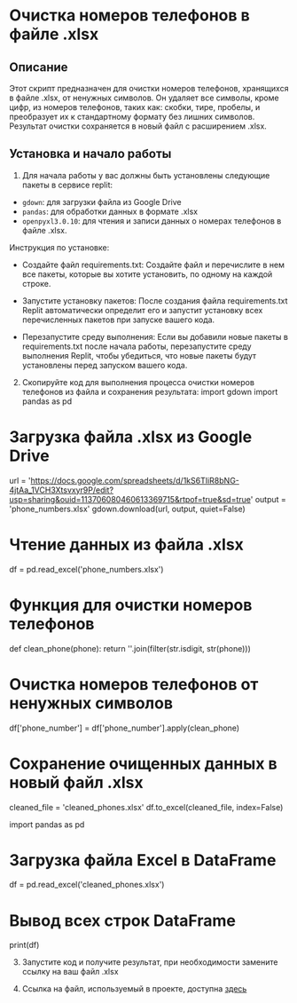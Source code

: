 # Очистка номеров телефонов в файле .xlsx

## Описание
Этот скрипт предназначен для очистки номеров телефонов, хранящихся в файле .xlsx, от ненужных символов. Он удаляет все символы, кроме цифр, из номеров телефонов, таких как: скобки, тире, пробелы, и преобразует их к стандартному формату без лишних символов. Результат очистки сохраняется в новый файл с расширением .xlsx.

## Установка и начало работы
1. Для начала работы у вас должны быть установлены следующие пакеты в сервисе replit:
- `gdown`: для загрузки файла из Google Drive
- `pandas`: для обработки данных в формате .xlsx
- `openpyxl3.0.10`: для чтения и записи данных о номерах телефонов в файле .xlsx.

Инструкция по установке:
- Создайте файл requirements.txt: Создайте файл и перечислите в нем все пакеты, которые вы хотите установить, по одному на каждой строке. 

- Запустите установку пакетов: После создания файла requirements.txt Replit автоматически определит его и запустит установку всех перечисленных пакетов при запуске вашего кода. 

- Перезапустите среду выполнения: Если вы добавили новые пакеты в requirements.txt после начала работы, перезапустите среду выполнения Replit, чтобы убедиться, что новые пакеты будут установлены перед запуском вашего кода.

2. Скопируйте код для выполнения процесса очистки номеров телефонов из файла и сохранения результата:
import gdown
import pandas as pd

# Загрузка файла .xlsx из Google Drive
url = 'https://docs.google.com/spreadsheets/d/1kS6TIiR8bNG-4jtAa_1VCH3Xtsvxyr9P/edit?usp=sharing&ouid=113706080460613369715&rtpof=true&sd=true'
output = 'phone_numbers.xlsx'
gdown.download(url, output, quiet=False)

# Чтение данных из файла .xlsx
df = pd.read_excel('phone_numbers.xlsx')

# Функция для очистки номеров телефонов
def clean_phone(phone):
    return ''.join(filter(str.isdigit, str(phone)))

# Очистка номеров телефонов от ненужных символов
df['phone_number'] = df['phone_number'].apply(clean_phone)

# Сохранение очищенных данных в новый файл .xlsx
cleaned_file = 'cleaned_phones.xlsx'
df.to_excel(cleaned_file, index=False)

import pandas as pd

# Загрузка файла Excel в DataFrame
df = pd.read_excel('cleaned_phones.xlsx')

# Вывод всех строк DataFrame
print(df)

3. Запустите код и получите результат, при необходимости замените ссылку на ваш файл .xlsx

4. Ссылка на файл, используемый в проекте, доступна [здесь](https://docs.google.com/spreadsheets/d/1kS6TIiR8bNG-4jtAa_1VCH3Xtsvxyr9P/edit?usp=sharing&ouid=113706080460613369715&rtpof=true&sd=true)

